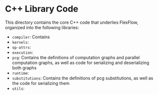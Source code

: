 # C++ Library Code

This directory contains the core C++ code that underlies FlexFlow, organized into the following libraries:

- `compiler`: Contains 
- `kernels`:
- `op-attrs`:
- `execution`:
- `pcg`: Contains the definitions of computation graphs and parallel computation graphs,
         as well as code for serializing and deserializing both graphs
- `runtime`:
- `substitutions`: Contains the definitions of pcg substitutions, as well as the code for serializing them
- `utils`:
